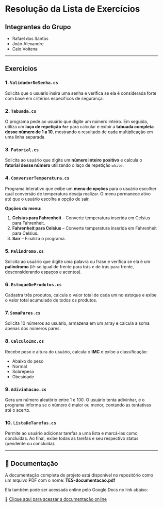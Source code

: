 # Resolução da Lista de Exercícios

## Integrantes do Grupo

- Rafael dos Santos  
- João Alexandre  
- Caio Voitena

---

## Exercícios

### 1. `ValidadorDeSenha.cs`
Solicita que o usuário insira uma senha e verifica se ela é considerada forte com base em critérios específicos de segurança.


### 2. `Tabuada.cs`
O programa pede ao usuário que digite um número inteiro. Em seguida, utiliza um **laço de repetição `for`** para calcular e exibir a **tabuada completa desse número de 1 a 10**, mostrando o resultado de cada multiplicação em uma linha separada.


### 3. `Fatorial.cs`
Solicita ao usuário que digite um **número inteiro positivo** e calcula o **fatorial desse número** utilizando o laço de repetição `while`.


### 4. `ConversorTemperatura.cs`
Programa interativo que exibe um **menu de opções** para o usuário escolher qual conversão de temperatura deseja realizar. O menu permanece ativo até que o usuário escolha a opção de sair.

**Opções do menu:**
1. **Celsius para Fahrenheit** – Converte temperatura inserida em Celsius para Fahrenheit.  
2. **Fahrenheit para Celsius** – Converte temperatura inserida em Fahrenheit para Celsius.  
3. **Sair** – Finaliza o programa.


### 5. `Palindromo.cs`
Solicita ao usuário que digite uma palavra ou frase e verifica se ela é um **palíndromo** (lê-se igual de frente para trás e de trás para frente, desconsiderando espaços e acentos).


### 6. `EstoqueDeProdutos.cs`
Cadastra três produtos, calcula o valor total de cada um no estoque e exibe o valor total acumulado de todos os produtos.


### 7. `SomaPares.cs`
Solicita 10 números ao usuário, armazena em um array e calcula a soma apenas dos números pares.


### 8. `CalculoImc.cs`
Recebe peso e altura do usuário, calcula o **IMC** e exibe a classificação:  
- Abaixo do peso  
- Normal  
- Sobrepeso  
- Obesidade


### 9. `Adivinhacao.cs`
Gera um número aleatório entre 1 e 100. O usuário tenta adivinhar, e o programa informa se o número é maior ou menor, contando as tentativas até o acerto.


### 10. `ListaDeTarefas.cs`
Permite ao usuário adicionar tarefas a uma lista e marcá-las como concluídas. Ao final, exibe todas as tarefas e seu respectivo status (pendente ou concluída).

---

## 📄 Documentação

A documentação completa do projeto está disponível no repositório como um arquivo PDF com o nome:  **TES-documentacao.pdf**

Ela também pode ser acessada online pelo Google Docs no link abaixo:

🔗 [Clique aqui para acessar a documentação online](https://docs.google.com/document/d/12qS0U8ztg4zwQbFvEnY4Onil24eszaBLSbcjd1Awdy0/edit?usp=drivesdk)
